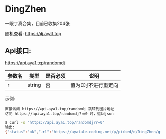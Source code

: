 # DingZhen
一眼丁真合集，目前已收集204张

随机查看: https://dj.aya1.top

## Api接口: 
https://api.aya1.top/randomdj


| 参数名 | 类型   | 是否必须 | 说明                |
| ------ | ------ | -------- | ------------------- |
| r      | string | 否       | 值为0时不进行重定向 |

示例: 

    直接访问 https://api.aya1.top/randomdj 跳转到图片地址
    访问 https://api.aya1.top/randomdj?r=0 时，返回json

```bash
$ curl -s "https://api.aya1.top/randomdj?r=0"
输出: 
{"status":"ok","url":"https://ayatale.coding.net/p/picbed/d/DingZhen/git/raw/main/src/917021660f75098cba21f16aa3d7a2ae.jpg"}
```